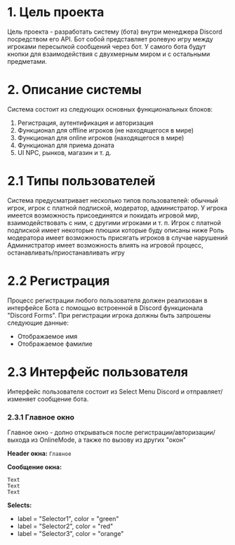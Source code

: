 # 1. Цель проекта
Цель проекта - разработать систему (бота) внутри менеджера Discord посредством его API. Бот собой представляет ролевую игру между игроками пересылкой сообщений через бот. У самого бота будут кнопки для взаимодействия с двухмерным миром и с остальными предметами.
# 2. Описание системы
Система состоит из следующих основных функциональных блоков:
1. Регистрация, аутентификация и авторизация
2. Функционал для offline игроков (не находящегося в мире)
3. Функционал для online игроков (находящегося в мире)
4. Функционал для приема доната
5. UI NPC, рынков, магазин и т. д.

# 2.1 Типы пользователей
Система предусматривает несколько типов пользователей: обычный игрок, игрок с платной подпиской, модератор, администратор.
У игрока имеется возможность присоединятся и покидать игровой мир, взаимодействовать с ним, с другими игроками и т. п.
Игрок с платной подпиской имеет некоторые плюшки которые буду описаны ниже
Роль модератора имеет возможность присягать игроков в случае нарушений
Администратор имеет возможность влиять на игровой процесс, останавливать/приостанавливать игру

# 2.2 Регистрация
Процесс регистрации любого пользователя должен реализован в интерфейсе Бота с помощью встроенной в Discord функционала "Discord Forms". При регистрации игрока должны быть запрошены следующие данные:
- Отображаемое имя
- Отображаемое фамилие

# 2.3 Интерфейс пользователя
Интерфейс пользователя состоит из Select Menu Discord и отправляет/изменяет сообщение бота.

### 2.3.1 Главное окно
Главное окно - долно открываться после регистрации/авторизации/выхода из OnlineMode, а также по вызову из других "окон"

**Header окна:**
```Главное```

**Сообщение окна:**
```
Text
Text
Text
```

**Selects:**
- label = "Selector1", color = "green"
- label = "Selector2", color = "red"
- label = "Selector3", color = "orange"
